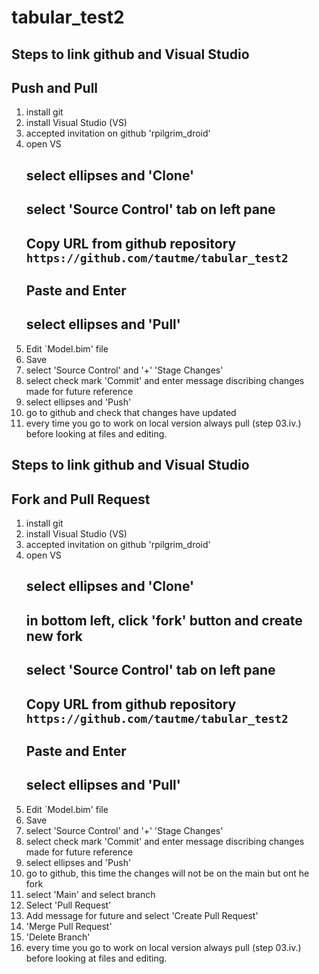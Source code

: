 # tabular_test2

## Steps to link github and Visual Studio
## Push and Pull
01. install git
02. install Visual Studio (VS)
00. accepted invitation on github 'rpilgrim_droid'
03. open VS
    ## select ellipses and 'Clone'
    ## select 'Source Control' tab on left pane
    ## Copy URL from github repository `https://github.com/tautme/tabular_test2`
    ## Paste and Enter
    ## select ellipses and 'Pull'
04. Edit `Model.bim' file
05. Save
06. select 'Source Control' and '+' 'Stage Changes'
07. select check mark 'Commit' and enter message discribing changes made for future reference
08. select ellipses and 'Push'
09. go to github and check that changes have updated
10. every time you go to work on local version always pull (step 03.iv.) before looking at files and editing.




## Steps to link github and Visual Studio
## Fork and Pull Request
01. install git
02. install Visual Studio (VS)
00. accepted invitation on github 'rpilgrim_droid'
03. open VS
    ## select ellipses and 'Clone'
    ## in bottom left, click 'fork' button and create new fork
    ## select 'Source Control' tab on left pane
    ## Copy URL from github repository `https://github.com/tautme/tabular_test2`
    ## Paste and Enter
    ## select ellipses and 'Pull'
04. Edit `Model.bim' file
05. Save
06. select 'Source Control' and '+' 'Stage Changes'
07. select check mark 'Commit' and enter message discribing changes made for future reference
08. select ellipses and 'Push'
09. go to github, this time the changes will not be on the main but ont he fork
10. select 'Main' and select branch
11. Select 'Pull Request'
12. Add message for future and select 'Create Pull Request'
13. 'Merge Pull Request'
15. 'Delete Branch'
10. every time you go to work on local version always pull (step 03.iv.) before looking at files and editing.